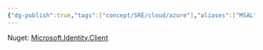 ```yaml
---
{"dg-publish":true,"tags":["concept/SRE/cloud/azure"],"aliases":["MSAL"],"definition":"MSAL.NET (Microsoft.Identity.Client) is an authentication library that enables you to acquire tokens from Microsoft Entra ID, to access protected web APIs (Microsoft APIs or applications registered with Microsoft Entra ID).","ms-learn-url":"(https://learn.microsoft.com/en-us/entra/msal/dotnet/)","creation_date":"2024-05-02 22:00","permalink":"/concepts/microsoft-authentication-library/","dgPassFrontmatter":true}
---
```



Nuget: [Microsoft.Identity.Client](https://www.nuget.org/packages/Microsoft.Identity.Client)
